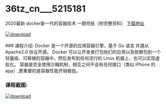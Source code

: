# 36tz_cn___5215181
2020最新 docker新一代的容器技术 一期完结（附完整资料）
[下载地址](http://www.36tz.cn/article/5215181 "下载地址")
<br/></br>[![download](http://36tz.cn/muke_img/2020_09_2-10-300x236.png "下载地址")](http://www.36tz.cn/article/5215181 "下载地址")
<br/></br>### 课程介绍:
Docker 是一个开源的应用容器引擎，基于 Go 语言 并遵从 Apache2.0 协议开源。
Docker 可以让开发者打包他们的应用以及依赖包到一个轻量级、可移植的容器中，然后发布到任何流行的 Linux 机器上，也可以实现虚拟化。
容器是完全使用沙箱机制，相互之间不会有任何接口（类似 iPhone 的 app）,更重要的是容器性能开销极低。

### 课程截图:
[![download](http://36tz.cn/muke_img/2020_09_1-11.png "下载地址")](http://www.36tz.cn/article/5215181 "下载地址")
